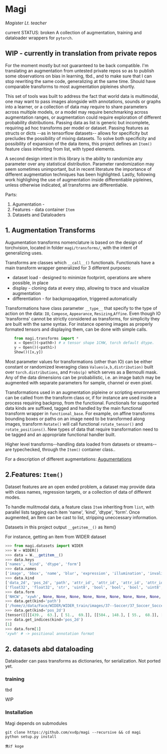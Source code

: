# Magi
*Magister Lt. teacher*

current STATUS: broken
A collection of augmentation, training and dataloader wrappers for `pytorch`. 

## WIP - currently in translation from private repos
For the moment mostly but not guaranteed to be back compatible.
I'm translating an augmentation from untested private repos so as to publish some observations on bias in learning, tbd., and to make sure that I can stop rewriting the same code, generalizing at the same time. Should have comparable transforms to most augmentation pipleines shortly.


This set of tools was built to address the fact that world data is multimodal, one may want to pass images alongside with annotations, sounds or graphs into a learner, or a collection of data may require to share parameters across multiple models, or a model may require benchmarking across augmentation ranges, or augmentation could require exploration of different probability distributions. Passing data as list is generic but incomplete, requiring ad hoc transforms per model or dataset. Passing features as structs or dicts --as in tensorflow datasets-- allows for specificity but precludes the possibility of mixing datasets. To solve both specificity and possibility of expansion of the data items, this project defines an `Item()` feature class inheriting from list, with typed elements. 

A second design intent in this library is the ability to randomize any parameter over any statistical distribution. Parameter randomization may seem sometimes unimportant, but in recent literature the importance of different augmentation techniques has been highlighted. Lastly, following work highlighing the use of augmentation inside differentiable pipleines, unless otherwise indicated, all transforms are differentiable.

Parts:<br>
1. Agumentation -
2. Features - data container `Item`
3. Datasets and Dataloaders


## 1. Augmentation Transforms

Augumentation transforms nomenclature is based on the design of torchvision, located in folder `magi/transforms/`, with the intent of generalizing uses.

Transforms are classes which `__call__()` functionals. Functionals have a main transform wrapper generalized for 3 different purposes:
* dataset load - designed to minimize footprint, operations are where possible, in place
* display - cloning data at every step, allowing to trace and visualize augmentation
* differentiation - for backpropagation, triggered automatically


Transformations have class parameter `__type__` that specify to the type of action on the data: `IO`, `Compose`, `Appearance`, `Resizing`,`Affine`. Even though IO 'transforms' cannot be strictly considered as transforms, for simplicity they are built with the same syntax. For instance opening images as properly formated tensors and displaying them, can be done with simple calls.
```python
    from magi.transforms import *
    x = Open()(<path0>) # x tensor shape 1CHW, torch default dtype.
    y = Open()(<path1>)
    Show()([x,y])
```
Most parameter values for transformations (other than IO) can be either constant or randomized leveraging class `Values(a,b,distribution)` built over `torch.distributions`, and `Probs(p)` which serves as a Bernoulli mask. Any of the data dimensions can be probabilistic, i.e. an image batch may be augmented with separate parameters for sample, channel or even pixel. 

Transformations used in an augmentation pipleine or scripting envrornemnt can be called from the transform class or, if for instance are used inside a process requiring backprop, from the functional. Functionals for supported data kinds are suffixed, tagged and handled by the main functional transform wrapper in `functional_base`. For example, on affine transforms bounding boxes or paths on an image need to be transformed along images, transform `Rotate()` will call functional `rotate_tensor()` and `rotate_positions()`. New types of data that require transformation need to be tagged and an appropriate functional handler built.

Higher level transforms--handling data loaded from datasets or streams--are typechecked, through the `Item()` container class..

For a description of different augmentations: [Augumentations](AUGMENT.md)

## 2.Features: `Item()`

Dataset features are an open ended problem, a dataset may provide data with class names, regression targets, or a collection of data of different modes. <br>

To handle mulitmodal data, a feature class `Item` inheriting from `list`, with parallel lists tagging each item 'name', 'kind', 'dtype', 'form'.
Once augmented, an Item can be cast to list, stripping uneccessary information.

Datasets in this project output `__getitem__()` as Item()

For instance, getting an item from WIDER dataset
```python
>>> from magi.datasets import WIDER
>>> W = WIDER()
>>> data = W.__getitem__()
>>> data.keys
['names', 'kind', 'dtype', 'form']
>>> data.names
['image', 'bbox', 'name', 'blur', 'expression', 'illumination', 'invalid', 'occlusion', 'pose', 'index', 'wider_activity', 'wider_id', 'wordnet_id']
>>> data.kind
['data_2d', 'pos_2d', 'path', 'attr_id', 'attr_id', 'attr_id', 'attr_id', 'attr_id', 'attr_id', 'image_id', 'class_name', 'class_id', 'class_id']
['float32', 'float32', 'str', 'uint8', 'bool', 'bool', 'bool', 'uint8', 'bool', 'int', 'str', 'uint8', 'int']
>>> data.form
['NHCW', 'xywh', None, None, None, None, None, None, None, None, None, None, None]
>>> data.get(kind='path')
['/home/z/data/Face/WIDER/WIDER_train/images/37--Soccer/37_Soccer_Soccer_37_192.jpg']
>>> data.get(kind='pos_2d')
[tensor([[[[439.,  63.], [ 51.,  69.]], [[584., 148.], [ 55.,  68.]], [[680., 124.], [ 63.,  58.]], [[888.,  74.], [ 38.,  45.]]]])]
>>> data.get_indices(kind='pos_2d')
[1]
>>> data.form[1]
'xywh' # -> positional annotation format
```


<!-- ```python
    item = Item([[[0,1],[2,3]],[[1,2],[3,4]],  [125,125]], kind=["data","data", "id"], dtype=["float32", "float16", "int"])
    print(item, isinstance(item, list) # -> [[[0, 1], [2, 3]], [[1, 2], [3, 4]], [125, 125]] True

    item.to_torch(device="cuda")
    print(item) # returns each item with the assigned dype
    # -> [tensor([[0., 1.],
    #             [2., 3.]], device='cuda:0'), tensor([[1., 2.],
    #             [3., 4.]], device='cuda:0', dtype=torch.float16), tensor([125, 125], device='cuda:0', dtype=torch.int32)]
    print(item.keys) #-> ['kind', 'dtype']
    print(item.kind) #-> ['data', 'id']
    item.get(kind="data_2d") # returns
    #-> [tensor([[0., 1.],
    #           [2., 3.]], device='cuda:0'), tensor([[1., 2.],
    #           [3., 4.]], device='cuda:0', dtype=torch.float16)]

``` -->


## 2. datasets abd dataloading
Dataloader can pass transforms as dictionaries, for serialization.
Not ported yet.
### training
tbd


WIP
### Installation
Magi depends on submodules
```
git clone https://github.com/xvdp/magi --recursive && cd magi
python setup.py install

焦げ koge
```
